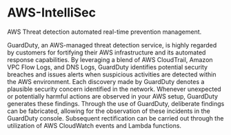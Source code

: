 # AWS-IntelliSec
AWS Threat detection automated real-time prevention management.

GuardDuty, an AWS-managed threat detection service, is highly regarded by customers for fortifying their AWS infrastructure and its automated response capabilities.
By leveraging a blend of AWS CloudTrail, Amazon VPC Flow Logs, and DNS Logs, GuardDuty identifies potential security breaches and issues alerts when suspicious activities are detected within the AWS environment.
Each discovery made by GuardDuty denotes a plausible security concern identified in the network. 
Whenever unexpected or potentially harmful actions are observed in your AWS setup, GuardDuty generates these findings.
Through the use of GuardDuty, deliberate findings can be fabricated, allowing for the observation of these incidents in the GuardDuty console. 
Subsequent rectification can be carried out through the utilization of AWS CloudWatch events and Lambda functions.
